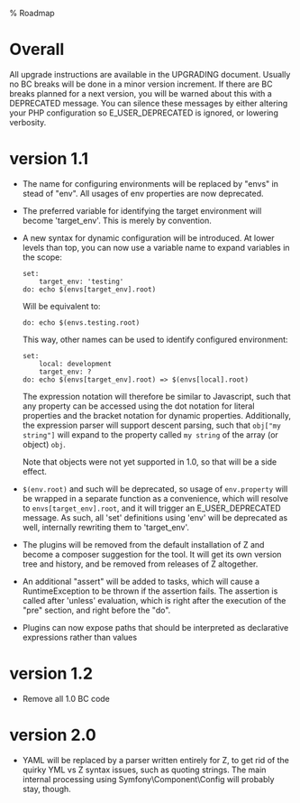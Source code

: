 % Roadmap

# Overall #

All upgrade instructions are available in the UPGRADING document. Usually no BC breaks will be done in a minor version
increment. If there are BC breaks planned for a next version, you will be warned about this with a DEPRECATED message.
You can silence these messages by either altering your PHP configuration so E_USER_DEPRECATED is ignored, or lowering
verbosity.

# version 1.1 #
 +  The name for configuring environments will be replaced by "envs" in stead of "env". All usages of env properties are
    now deprecated.

 +  The preferred variable for identifying the target environment will become 'target_env'. This is merely by convention.

 +  A new syntax for dynamic configuration will be introduced. At lower levels than top, you can now use a variable name
    to expand variables in the scope:

    ```
    set:
        target_env: 'testing'
    do: echo $(envs[target_env].root)
    ```

    Will be equivalent to:

    ```
    do: echo $(envs.testing.root)
    ```

    This way, other names can be used to identify configured environment:

    ```
    set:
        local: development
        target_env: ?
    do: echo $(envs[target_env].root) => $(envs[local].root)
    ```

    The expression notation will therefore be similar to Javascript, such that any property can be accessed using the
    dot notation for literal properties and the bracket notation for dynamic properties. Additionally, the expression
    parser will support descent parsing, such that `obj["my string"]` will expand to the property called `my string` of
    the array (or object) `obj`.

    Note that objects were not yet supported in 1.0, so that will be a side effect.

 +  `$(env.root)` and such will be deprecated, so usage of `env.property` will be wrapped in a separate function as
    a convenience, which will resolve to `envs[target_env].root`, and it will trigger an E_USER_DEPRECATED message.
    As such, all 'set' definitions using 'env' will be deprecated as well, internally rewriting them to 'target_env'.
 +  The plugins will be removed from the default installation of Z and become a composer suggestion for the tool. It
    will get its own version tree and history, and be removed from releases of Z altogether.
 +  An additional "assert" will be added to tasks, which will cause a RuntimeException to be thrown if the assertion
    fails. The assertion is called after 'unless' evaluation, which is right after the execution of the "pre" section,
    and right before the "do".
 +  Plugins can now expose paths that should be interpreted as declarative expressions rather than values

# version 1.2 #
 +  Remove all 1.0 BC code

# version 2.0 #

 +  YAML will be replaced by a parser written entirely for Z, to get rid of the quirky YML vs Z syntax issues, such as
    quoting strings. The main internal processing using Symfony\Component\Config will probably stay, though.
